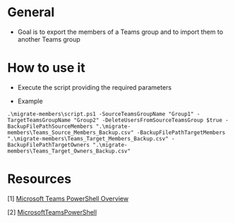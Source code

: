 # General

- Goal is to export the members of a Teams group and to import them to another Teams group

# How to use it

- Execute the script providing the required parameters

- Example

`.\migrate-members\script.ps1 -SourceTeamsGroupName "Group1" -TargetTeamsGroupName "Group2" -DeleteUsersFromSourceTeamsGroup $true -BackupFilePathSourceMembers ".\migrate-members\Teams_Source_Members_Backup.csv" -BackupFilePathTargetMembers ".\migrate-members\Teams_Target_Members_Backup.csv" -BackupFilePathTargetOwners ".\migrate-members\Teams_Target_Owners_Backup.csv"`


# Resources

[1] [Microsoft Teams PowerShell Overview](https://docs.microsoft.com/en-us/microsoftteams/teams-powershell-overview)

[2] [MicrosoftTeamsPowerShell](https://docs.microsoft.com/en-us/powershell/module/teams/?view=teams-ps)